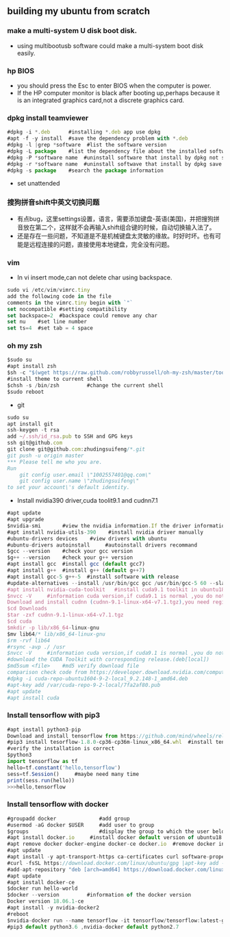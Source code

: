 ## building my ubuntu from scratch
### make a multi-system U disk boot disk.
- using multibootusb software could make a multi-system boot disk easily.
### hp BIOS
- you should press the Esc to enter BIOS when the computer is power.
- If the HP computer monitor is black after booting up,perhaps because it is an integrated graphics card,not a discrete graphics card.
### dpkg install teamviewer
```javascript
#dpkg -i *.deb      #installing *.deb app use dpkg
#apt -f -y install  #save the dependency problem with *.deb
#dpkg -l |grep *software  #list the software version
#dpkg -L package    #list the dependency file about the installed software
#dpkg -P *software name  #uninstall software that install by dpkg not save the configuration
#dpkg -r *software name  #uninstall softwave that install by dpkg save the configuration
#dpkg -s package    #search the package information
```
- set unattended
### 搜狗拼音shift中英文切换问题
- 有点bug，这里settings设置，语言，需要添加键盘-英语(美国)，并把搜狗拼音放在第二个，这样就不会再输入shift组合键的时候，自动切换输入法了。
- 还是存在一些问题，不知道是不是机械键盘太灵敏的缘故。时好时坏。也有可能是远程连接的问题，直接使用本地键盘，完全没有问题。
### vim 
- In vi insert mode,can not delete char using backspace.
```javascript
sudo vi /etc/vim/vimrc.tiny
add the following code in the file 
comments in the vimrc.tiny begin with `"`
set nocompatible #setting compatibility
set backspace=2  #backspace could remove any char
set nu    #set line number
set ts=4  #set tab = 4 space
```
### oh my zsh
```javascript
$sudo su
#apt install zsh
$sh -c "$(wget https://raw.github.com/robbyrussell/oh-my-zsh/master/tools/install.sh -O -)"  
#install theme to current shell
$chsh -s /bin/zsh         #change the current shell
$sudo reboot
```
- git
```javascript
sudo su
apt install git
ssh-keygen -t rsa
add ~/.ssh/id_rsa.pub to SSH and GPG keys
ssh git@github.com
git clone git@github.com:zhudingsuifeng/*.git
git push -u origin master
*** Please tell me who you are.
Run
	git config user.email \"1002557401@qq.com\"
	git config user.name \"zhudingsuifeng\"
to set your account\'s default identity.
```
- Install nvidia390 driver,cuda toolit9.1 and cudnn7.1
```javascript
#apt update
#apt upgrade
$nvidia-smi       #view the nvidia information.If the driver information is displayed normally,you do not need to install it again.
#apt install nvidia-utils-390    #install nvidia driver manually
#ubuntu-drivers devices    #view drivers with ubuntu
#ubuntu-drivers autoinstall     #autoinstall drivers recommand
$gcc --version    #check your gcc version
$g++ --version    #check your g++ version 
#apt install gcc  #install gcc (default gcc7)
#apt install g++  #install g++ (default g++7)
#apt install gcc-5 g++-5  #install software with release
#update-alternatives --install /usr/bin/gcc gcc /usr/bin/gcc-5 60 --slave /usr/bin/g++ g++ /usr/bin/g++-5   #modify software version priority. 
#apt install nvidia-cuda-toolkit   #install cuda9.1 toolkit in ubuntu18 default.
$nvcc -V     #information cuda version,if cuda9.1 is normal ,you do not have to install it manually.
Download and install cudnn (cudnn-9.1-linux-x64-v7.1.tgz),you need register and log in.
$cd Downloads
$tar -zxf cudnn-9.1-linux-x64-v7.1.tgz
$cd cuda
$mkdir -p lib/x86_64-linux-gnu
$mv lib64/* lib/x86_64-linux-gnu
$rm -rvf lib64
#rsync -avp ./ /usr
$nvcc -V     #information cuda version,if cuda9.1 is normal ,you do not have to install it manually.
#download the CUDA Toolkit with corresponding release.(deb[local])
$md5sum <file>    #md5 verify download file
comparison check code from https://developer.download.nvidia.com/compute/cuda/9.2/Prod2/docs/sidebar/md5sum-c.txt
#dpkg -i cuda-repo-ubuntu1604-9-2-local_9.2.148-1_amd64.deb
#apt-key add /var/cuda-repo-9-2-local/7fa2af80.pub
#apt update
#apt install cuda 
```
### Install tensorflow with pip3
```javascript
#apt install python3-pip
Download and install tensorflow from https://github.com/mind/wheels/releases/
#pip3 install tesorflow-1.8.0-cp36-cp36m-linux_x86_64.whl  #install tensorflow with pip3 and python3.6.5
#verify the installation is correct
$python3
import tensorflow as tf
hello=tf.constant('hello,tensorflow')
sess=tf.Session()     #maybe need many time
print(sess.run(hello))
>>>hello,tensorflow
```
### Install tensorflow with docker
```javascript
#groupadd docker              #add group
#usermod -aG docker $USER     #add user to group
$groups                       #display the group to which the user belongs.
#apt install docker.io     #install docker default version of ubuntu18.04
#apt remove docker docker-engine docker-ce docker.io  #remove docker install before
#apt update
#apt install -y apt-transport-https ca-certificates curl software-properties-common
#curl -fsSL https://download.docker.com/linux/ubuntu/gpg |apt-key add -
#add-apt-repository "deb [arch=amd64] https://download.docker.com/linux/ubuntu $(lsb_release -cs) stable"
#apt update
#apt install docker-ce
$docker run hello-world
$docker --version         #information of the docker version
Docker version 18.06.1-ce
#apt install -y nvidia-docker2
#reboot
$nvidia-docker run --name tensorflow -it tensorflow/tensorflow:latest-gpu bash         #start tensorflow docker with nvidia support
#pip3 default python3.6 ,nvidia-docker default python2.7
```
